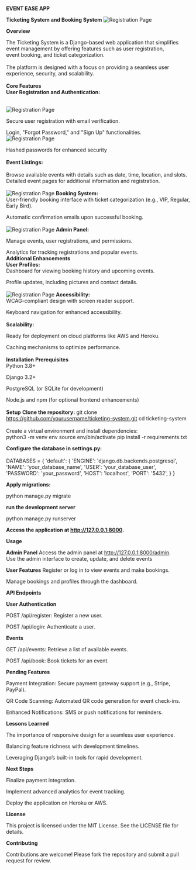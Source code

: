 **EVENT EASE APP**



**Ticketing System and Booking System**
![Registration Page](event_images/homepage.png)


**Overview**


The Ticketing System is a Django-based web application that simplifies event management by offering features such as user registration,<br> event booking, and ticket categorization. <br> <br> The platform is designed with a focus on providing a seamless user experience, security, and scalability. <br> <br>
**Core Features** <br>
**User Registration and Authentication:** <br> <br>


![Registration Page](event_images/signup.png)

Secure user registration with email verification.<br>

Login, "Forgot Password," and "Sign Up" functionalities.<br>
![Registration Page](event_images/login.png)

Hashed passwords for enhanced security<br> <br>
**Event Listings:** <br> <br>
Browse available events with details such as date, time, location, and slots.<br>
Detailed event pages for additional information and registration.<br> <br>
![Registration Page](event_images/events.png)
**Booking System:**<br>
User-friendly booking interface with ticket categorization (e.g., VIP, Regular, Early Bird).<br>

Automatic confirmation emails upon successful booking.<br> <br>
![Registration Page](event_images/booking.png)
**Admin Panel:**


Manage events, user registrations, and permissions.


Analytics for tracking registrations and popular events. <br>
**Additional Enhancements**<br>
**User Profiles:**<br>
Dashboard for viewing booking history and upcoming events.<br>

Profile updates, including pictures and contact details.<br> <br>
![Registration Page](event_images/createevent.png)
**Accessibility:** <br>
WCAG-compliant design with screen reader support.

Keyboard navigation for enhanced accessibility. <br> <br>
**Scalability:** <br>


Ready for deployment on cloud platforms like AWS and Heroku.

Caching mechanisms to optimize performance. <br><br>
**Installation**
**Prerequisites**<br>
Python 3.8+

Django 3.2+

PostgreSQL (or SQLite for development)

Node.js and npm (for optional frontend enhancements) <br><br>
**Setup**
**Clone the repository:**
git clone https://github.com/yourusername/ticketing-system.git
cd ticketing-system
<br><br>
Create a virtual environment and install dependencies:
<br>
python3 -m venv env
source env/bin/activate
pip install -r requirements.txt


**Configure the database in settings.py:**
<br><br>
DATABASES = {
    'default': {
        'ENGINE': 'django.db.backends.postgresql',
        'NAME': 'your_database_name',
        'USER': 'your_database_user',
        'PASSWORD': 'your_password',
        'HOST': 'localhost',
        'PORT': '5432',
    }
}



**Apply migrations:**

python manage.py migrate


**run the development server**

python manage.py runserver

**Access the application at http://127.0.0.1:8000.**


**Usage**

**Admin Panel**
Access the admin panel at http://127.0.0.1:8000/admin.
<br>
Use the admin interface to create, update, and delete events


**User Features**
Register or log in to view events and make bookings.

Manage bookings and profiles through the dashboard.


**API Endpoints**


**User Authentication**


POST /api/register: Register a new user.

POST /api/login: Authenticate a user.


**Events**


GET /api/events: Retrieve a list of available events.

POST /api/book: Book tickets for an event.


**Pending Features**


Payment Integration: Secure payment gateway support (e.g., Stripe, PayPal).

QR Code Scanning: Automated QR code generation for event check-ins.

Enhanced Notifications: SMS or push notifications for reminders.


**Lessons Learned**


The importance of responsive design for a seamless user experience.

Balancing feature richness with development timelines.

Leveraging Django’s built-in tools for rapid development.


**Next Steps**


Finalize payment integration.

Implement advanced analytics for event tracking.

Deploy the application on Heroku or AWS.


**License**

This project is licensed under the MIT License. See the LICENSE file for details.


**Contributing**


Contributions are welcome! Please fork the repository and submit a pull request for review.